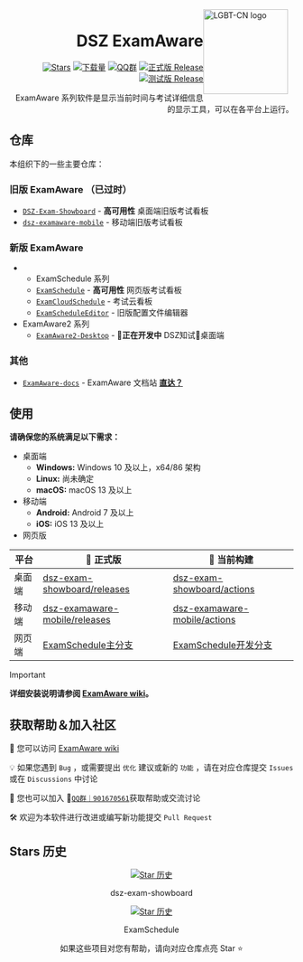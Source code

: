 <img width="150" height="150" align="right" style="float: right; margin: 0 10px 0 0;" alt="LGBT-CN logo" src="https://avatars.githubusercontent.com/u/195304368?s=200&v=4">

<div align="right">

# DSZ ExamAware

[![Stars](https://img.shields.io/github/stars/ExamAware/dsz-exam-showboard?label=Stars)](https://github.com/ExamAware/dsz-exam-showboard)
[![下载量](https://img.shields.io/github/downloads/ExamAware/dsz-exam-showboard/total?style=social&label=下载量&logo=github)](https://github.com/ExamAware/dsz-exam-showboard/releases/latest)
[![QQ群](https://img.shields.io/badge/-QQ%E7%BE%A4%EF%BD%9C901670561-blue?style=flat&logo=QQ)](https://qm.qq.com/q/zDiEipHsaI)
[![正式版 Release](https://img.shields.io/github/v/release/ExamAware/dsz-exam-showboard?style=flat&color=%233fb950&label=正式版)](https://github.com/ExamAware/dsz-exam-showboard/releases/latest)
[![测试版 Release](https://img.shields.io/github/v/release/ExamAware/dsz-exam-showboard?include_prereleases&style=flat&label=测试版)](https://github.com/ExamAware/dsz-exam-showboard/releases/)

ExamAware 系列软件是显示当前时间与考试详细信息的显示工具，可以在各平台上运行。

</div>

## 仓库

本组织下的一些主要仓库：

### 旧版 ExamAware （已过时）

- [`DSZ-Exam-Showboard`](https://github.com/ExamAware/dsz-exam-showboard) - **高可用性** 桌面端旧版考试看板
- [`dsz-examaware-mobile`](https://github.com/ExamAware/dsz-examaware-mobile) - 移动端旧版考试看板

### 新版 ExamAware

- - ExamSchedule 系列
  - [`ExamSchedule`](https://github.com/ExamAware/ExamSchedule) - **高可用性** 网页版考试看板
  - [`ExamCloudSchedule`](https://github.com/ExamAware/ExamCloudSchedule) - 考试云看板
  - [`ExamScheduleEditor`](https://github.com/ExamAware/ExamScheduleEditor) - 旧版配置文件编辑器
- ExamAware2 系列
  - [`ExamAware2-Desktop`](https://github.com/ExamAware/ExamAware2-Desktop) - **🚧正在开发中** DSZ知试🧀桌面端

### 其他

- [`ExamAware-docs`](https://github.com/ExamAware/ExamAware-docs) - ExamAware 文档站 **[直达？](https://docs.examaware.tech/)**

## 使用

**请确保您的系统满足以下需求：**

- 桌面端
  - **Windows:** Windows 10 及以上，x64/86 架构   
  - **Linux:** 尚未确定
  - **macOS:** macOS 13 及以上
- 移动端
  - **Android:** Android 7 及以上
  - **iOS:** iOS 13 及以上
- 网页版

| 平台 | **🚀 正式版** | 🚧 当前构建 |
| - | - | - |
| 桌面端 | [dsz-exam-showboard/releases](https://github.com/ExamAware/dsz-exam-showboard/releases) | [dsz-exam-showboard/actions](https://github.com/ExamAware/dsz-exam-showboard/actions) |
| 移动端 | [dsz-examaware-mobile/releases](https://github.com/ExamAware/dsz-examaware-mobile/releases) | [dsz-examaware-mobile/actions](https://github.com/ExamAware/dsz-examaware-mobile/actions) |
| 网页端 | [ExamSchedule主分支](https://github.com/ExamAware/ExamSchedule) | [ExamSchedule开发分支](https://github.com/ExamAware/ExamSchedule/tree/dev) |

> [!important]
> **详细安装说明请参阅 [ExamAware wiki](https://docs.examaware.tech/app/setup.html)。**

## 获取帮助＆加入社区

📄 您可以访问 [ExamAware wiki](https://docs.examaware.tech/)

💡 如果您遇到 `Bug` ，或需要提出 `优化` 建议或新的 `功能` ，请在对应仓库提交 `Issues`或在 `Discussions` 中讨论

👥 您也可以加入 💬[`QQ群｜901670561`](https://qm.qq.com/q/zDiEipHsaI)获取帮助或交流讨论

🛠️ 欢迎为本软件进行改进或编写新功能提交 `Pull Request`

## Stars 历史   

<div align="center">

[![Star 历史](https://starchart.cc/ExamAware/dsz-exam-showboard.svg?variant=adaptive)](https://starchart.cc/ExamAware/dsz-exam-showboard)

dsz-exam-showboard

[![Star 历史](https://starchart.cc/ExamAware/ExamSchedule.svg?variant=adaptive)](https://github.com/ExamAware/ExamSchedule)

ExamSchedule

如果这些项目对您有帮助，请向对应仓库点亮 Star ⭐

</div>
